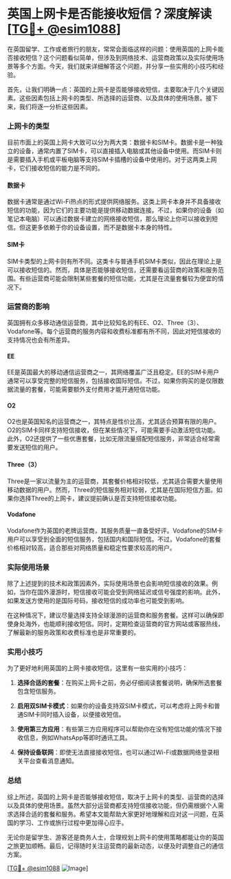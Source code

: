 # 英国上网卡是否能接收短信？深度解读[[TG💪+ @esim1088](https://t.me/s/esim1088)]

在英国留学、工作或者旅行的朋友，常常会面临这样的问题：使用英国的上网卡能否接收短信？这个问题看似简单，但涉及到网络技术、运营商政策以及实际使用场景等多个方面。今天，我们就来详细解答这个问题，并分享一些实用的小技巧和经验。

首先，让我们明确一点：英国的上网卡是否能够接收短信，主要取决于几个关键因素。这些因素包括上网卡的类型、所选择的运营商、以及具体的使用场景。接下来，我们将逐一分析这些因素。

### 上网卡的类型

目前市面上的英国上网卡大致可以分为两大类：数据卡和SIM卡。数据卡是一种独立的设备，通常内置了SIM卡，可以直接插入电脑或其他设备中使用。而SIM卡则是需要插入手机或平板电脑等支持SIM卡插槽的设备中使用的。对于这两类上网卡，它们接收短信的能力是不同的。

#### 数据卡

数据卡通常是通过Wi-Fi热点的形式提供网络服务。这类上网卡本身并不具备接收短信的功能，因为它们的主要功能是提供移动数据连接。不过，如果你的设备（如笔记本电脑）可以通过数据卡建立的网络接收短信，那么理论上你可以接收到短信。但这更多依赖于你的设备设置，而不是数据卡本身的特性。

#### SIM卡

SIM卡类型的上网卡则有所不同。这类卡与普通手机SIM卡类似，因此在理论上是可以接收短信的。然而，具体是否能够接收短信，还需要看运营商的政策和服务范围。有些运营商可能会限制某些套餐的短信功能，尤其是在流量套餐较为便宜的情况下。

### 运营商的影响

英国拥有众多移动通信运营商，其中比较知名的有EE、O2、Three（3）、Vodafone等。每个运营商的服务内容和收费标准都有所不同，因此对短信接收的支持情况也会有所差异。

#### EE

EE是英国最大的移动通信运营商之一，其网络覆盖广泛且稳定。EE的SIM卡用户通常可以享受完整的短信服务，包括接收国际短信。不过，如果你购买的是仅限数据流量的套餐，可能需要额外支付费用才能开通短信功能。

#### O2

O2也是英国知名的运营商之一，其特点是性价比高，尤其适合预算有限的用户。O2的SIM卡同样支持短信接收，但在某些情况下，可能需要手动激活短信功能。此外，O2还提供了一些优惠套餐，比如无限流量搭配短信服务，非常适合经常需要发送短信的用户。

#### Three（3）

Three是一家以流量为主的运营商，其套餐价格相对较低，尤其适合需要大量使用移动数据的用户。然而，Three的短信服务相对较弱，尤其是在国际短信方面。如果你选择Three的上网卡，建议提前确认是否支持短信接收功能。

#### Vodafone

Vodafone作为英国的老牌运营商，其服务质量一直备受好评。Vodafone的SIM卡用户可以享受到全面的短信服务，包括国内和国际短信。不过，Vodafone的套餐价格相对较高，适合那些对网络质量和稳定性要求较高的用户。

### 实际使用场景

除了上述提到的技术和政策因素外，实际使用场景也会影响短信接收的效果。例如，当你在国外漫游时，短信接收可能会受到网络延迟或信号强度的影响。此外，如果发送方使用的是国际号码，接收短信的成功率也可能受到影响。

在这种情况下，建议尽量选择支持全球漫游的运营商和服务套餐。这样可以确保即使身处海外，也能顺利接收短信。同时，定期检查运营商的官方网站或客服热线，了解最新的服务政策和收费标准也是非常重要的。

### 实用小技巧

为了更好地利用英国的上网卡接收短信，这里有一些实用的小技巧：

1. **选择合适的套餐**：在购买上网卡之前，务必仔细阅读套餐说明，确保所选套餐包含短信服务。
   
2. **启用双SIM卡模式**：如果你的设备支持双SIM卡模式，可以考虑将上网卡和普通SIM卡同时插入设备，以便接收短信。

3. **使用第三方应用**：有些第三方应用程序可以帮助你在没有短信功能的情况下接收信息，例如WhatsApp等即时通讯工具。

4. **保持设备联网**：即使无法直接接收短信，也可以通过Wi-Fi或数据网络登录相关平台查看消息通知。

### 总结

综上所述，英国的上网卡是否能够接收短信，取决于上网卡的类型、运营商的选择以及具体的使用场景。虽然大部分运营商都支持短信接收功能，但仍需根据个人需求选择合适的套餐和服务。希望本文能帮助大家更好地理解和应对这一问题，在英国的学习、工作或旅行过程中更加得心应手。

无论你是留学生、游客还是商务人士，合理规划上网卡的使用策略都能让你的英国之旅更加顺畅。最后，记得随时关注运营商的最新动态，以便及时调整自己的通信方案。

[[TG💪+ @esim1088](https://t.me/s/esim1088) ![Image](https://i.postimg.cc/4NQfJmqS/Snipaste-2025-05-13-00-14-12.png)]
